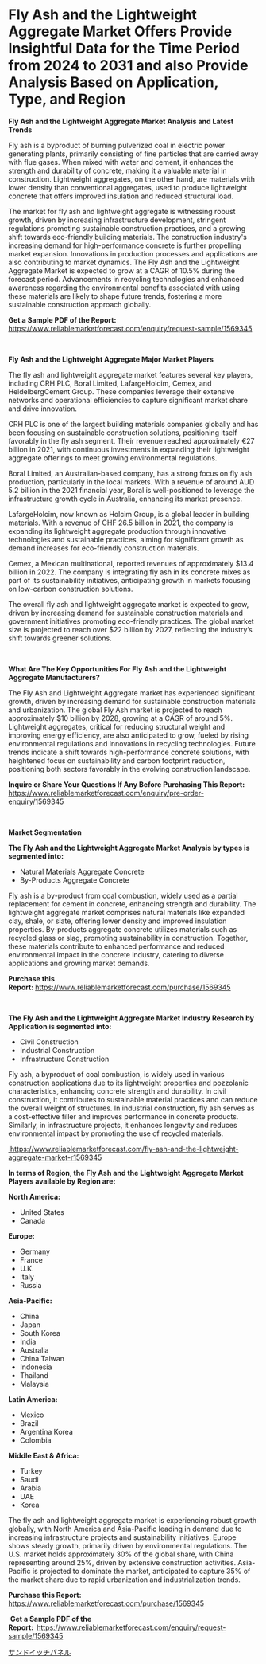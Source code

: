 <p><h1>Fly Ash and the Lightweight Aggregate Market Offers Provide Insightful Data for the Time Period from 2024 to 2031 and also Provide Analysis Based on Application, Type, and Region</h1></p><p><strong>Fly Ash and the Lightweight Aggregate Market Analysis and Latest Trends</strong></p>
<p><p>Fly ash is a byproduct of burning pulverized coal in electric power generating plants, primarily consisting of fine particles that are carried away with flue gases. When mixed with water and cement, it enhances the strength and durability of concrete, making it a valuable material in construction. Lightweight aggregates, on the other hand, are materials with lower density than conventional aggregates, used to produce lightweight concrete that offers improved insulation and reduced structural load.</p><p>The market for fly ash and lightweight aggregate is witnessing robust growth, driven by increasing infrastructure development, stringent regulations promoting sustainable construction practices, and a growing shift towards eco-friendly building materials. The construction industry's increasing demand for high-performance concrete is further propelling market expansion. Innovations in production processes and applications are also contributing to market dynamics. The Fly Ash and the Lightweight Aggregate Market is expected to grow at a CAGR of 10.5% during the forecast period. Advancements in recycling technologies and enhanced awareness regarding the environmental benefits associated with using these materials are likely to shape future trends, fostering a more sustainable construction approach globally.</p></p>
<p><strong>Get a Sample PDF of the Report:&nbsp;</strong> <a href="https://www.reliablemarketforecast.com/enquiry/request-sample/1569345?utm_campaign=1840&utm_medium=2&utm_source=Github&utm_content=ia&utm_term=29122024&utm_id=fly-ash-and-the-lightweight-aggregate">https://www.reliablemarketforecast.com/enquiry/request-sample/1569345</a></p>
<p>&nbsp;</p>
<p><strong>Fly Ash and the Lightweight Aggregate Major Market Players</strong></p>
<p><p>The fly ash and lightweight aggregate market features several key players, including CRH PLC, Boral Limited, LafargeHolcim, Cemex, and HeidelbergCement Group. These companies leverage their extensive networks and operational efficiencies to capture significant market share and drive innovation.</p><p>CRH PLC is one of the largest building materials companies globally and has been focusing on sustainable construction solutions, positioning itself favorably in the fly ash segment. Their revenue reached approximately €27 billion in 2021, with continuous investments in expanding their lightweight aggregate offerings to meet growing environmental regulations.</p><p>Boral Limited, an Australian-based company, has a strong focus on fly ash production, particularly in the local markets. With a revenue of around AUD 5.2 billion in the 2021 financial year, Boral is well-positioned to leverage the infrastructure growth cycle in Australia, enhancing its market presence.</p><p>LafargeHolcim, now known as Holcim Group, is a global leader in building materials. With a revenue of CHF 26.5 billion in 2021, the company is expanding its lightweight aggregate production through innovative technologies and sustainable practices, aiming for significant growth as demand increases for eco-friendly construction materials.</p><p>Cemex, a Mexican multinational, reported revenues of approximately $13.4 billion in 2022. The company is integrating fly ash in its concrete mixes as part of its sustainability initiatives, anticipating growth in markets focusing on low-carbon construction solutions.</p><p>The overall fly ash and lightweight aggregate market is expected to grow, driven by increasing demand for sustainable construction materials and government initiatives promoting eco-friendly practices. The global market size is projected to reach over $22 billion by 2027, reflecting the industry’s shift towards greener solutions.</p></p>
<p>&nbsp;</p>
<p><strong>What Are The Key Opportunities For Fly Ash and the Lightweight Aggregate Manufacturers?</strong></p>
<p><p>The Fly Ash and Lightweight Aggregate market has experienced significant growth, driven by increasing demand for sustainable construction materials and urbanization. The global Fly Ash market is projected to reach approximately $10 billion by 2028, growing at a CAGR of around 5%. Lightweight aggregates, critical for reducing structural weight and improving energy efficiency, are also anticipated to grow, fueled by rising environmental regulations and innovations in recycling technologies. Future trends indicate a shift towards high-performance concrete solutions, with heightened focus on sustainability and carbon footprint reduction, positioning both sectors favorably in the evolving construction landscape.</p></p>
<p><strong>Inquire or Share Your Questions If Any Before Purchasing This Report:</strong> <a href="https://www.reliablemarketforecast.com/enquiry/pre-order-enquiry/1569345?utm_campaign=1840&utm_medium=2&utm_source=Github&utm_content=ia&utm_term=29122024&utm_id=fly-ash-and-the-lightweight-aggregate">https://www.reliablemarketforecast.com/enquiry/pre-order-enquiry/1569345</a></p>
<p>&nbsp;</p>
<p><strong>Market Segmentation</strong></p>
<p><strong>The Fly Ash and the Lightweight Aggregate Market Analysis by types is segmented into:</strong></p>
<p><ul><li>Natural Materials Aggregate Concrete</li><li>By-Products Aggregate Concrete</li></ul></p>
<p><p>Fly ash is a by-product from coal combustion, widely used as a partial replacement for cement in concrete, enhancing strength and durability. The lightweight aggregate market comprises natural materials like expanded clay, shale, or slate, offering lower density and improved insulation properties. By-products aggregate concrete utilizes materials such as recycled glass or slag, promoting sustainability in construction. Together, these materials contribute to enhanced performance and reduced environmental impact in the concrete industry, catering to diverse applications and growing market demands.</p></p>
<p><strong>Purchase this Report:&nbsp;</strong><a href="https://www.reliablemarketforecast.com/purchase/1569345?utm_campaign=1840&utm_medium=2&utm_source=Github&utm_content=ia&utm_term=29122024&utm_id=fly-ash-and-the-lightweight-aggregate">https://www.reliablemarketforecast.com/purchase/1569345</a></p>
<p>&nbsp;</p>
<p><strong>The Fly Ash and the Lightweight Aggregate Market Industry Research by Application is segmented into:</strong></p>
<p><ul><li>Civil Construction</li><li>Industrial Construction</li><li>Infrastructure Construction</li></ul></p>
<p><p>Fly ash, a byproduct of coal combustion, is widely used in various construction applications due to its lightweight properties and pozzolanic characteristics, enhancing concrete strength and durability. In civil construction, it contributes to sustainable material practices and can reduce the overall weight of structures. In industrial construction, fly ash serves as a cost-effective filler and improves performance in concrete products. Similarly, in infrastructure projects, it enhances longevity and reduces environmental impact by promoting the use of recycled materials.</p></p>
<p><a href="https://www.reliablemarketforecast.com/fly-ash-and-the-lightweight-aggregate-market-r1569345?utm_campaign=1840&utm_medium=2&utm_source=Github&utm_content=ia&utm_term=29122024&utm_id=fly-ash-and-the-lightweight-aggregate">&nbsp;https://www.reliablemarketforecast.com/fly-ash-and-the-lightweight-aggregate-market-r1569345</a></p>
<p><strong>In terms of Region, the Fly Ash and the Lightweight Aggregate Market Players available by Region are:</strong></p>
<p>
    <p> <strong> North America: </strong>
        <ul>
            <li>United States</li>
            <li>Canada</li>
        </ul>
        </p> 
    <p> <strong> Europe: </strong>
        <ul>
            <li>Germany</li>
            <li>France</li>
            <li>U.K.</li>
            <li>Italy</li>
            <li>Russia</li>
        </ul>
        </p> 
    <p> <strong> Asia-Pacific: </strong>
        <ul>
            <li>China</li>
            <li>Japan</li>
            <li>South Korea</li>
            <li>India</li>
            <li>Australia</li>
            <li>China Taiwan</li>
            <li>Indonesia</li>
            <li>Thailand</li>
            <li>Malaysia</li>
        </ul>
        </p> 
    <p> <strong> Latin America: </strong>
        <ul>
            <li>Mexico</li>
            <li>Brazil</li>
            <li>Argentina Korea</li>
            <li>Colombia</li>
        </ul>
        </p> 
    <p> <strong> Middle East & Africa: </strong>
        <ul>
            <li>Turkey</li>
            <li>Saudi</li>
            <li>Arabia</li>
            <li>UAE</li>
            <li>Korea</li>
        </ul>
    </p>
    </p>
<p><p>The fly ash and lightweight aggregate market is experiencing robust growth globally, with North America and Asia-Pacific leading in demand due to increasing infrastructure projects and sustainability initiatives. Europe shows steady growth, primarily driven by environmental regulations. The U.S. market holds approximately 30% of the global share, with China representing around 25%, driven by extensive construction activities. Asia-Pacific is projected to dominate the market, anticipated to capture 35% of the market share due to rapid urbanization and industrialization trends.</p></p>
<p><strong>Purchase this Report: </strong><a href="https://www.reliablemarketforecast.com/purchase/1569345?utm_campaign=1840&utm_medium=2&utm_source=Github&utm_content=ia&utm_term=29122024&utm_id=fly-ash-and-the-lightweight-aggregate">https://www.reliablemarketforecast.com/purchase/1569345</a></p>
<p>&nbsp;<strong>Get a Sample PDF of the Report:&nbsp;&nbsp;</strong><a href="https://www.reliablemarketforecast.com/enquiry/request-sample/1569345?utm_campaign=1840&utm_medium=2&utm_source=Github&utm_content=ia&utm_term=29122024&utm_id=fly-ash-and-the-lightweight-aggregate">https://www.reliablemarketforecast.com/enquiry/request-sample/1569345</a></p>
<p><strong></strong></p>
<p><p><a href="https://github.com/mohamedbakry57/Market-Research-Report-List-6/blob/main/779031428989.md?utm_campaign=1840&utm_medium=2&utm_source=Github&utm_content=ia&utm_term=29122024&utm_id=fly-ash-and-the-lightweight-aggregate">サンドイッチパネル</a></p></p>